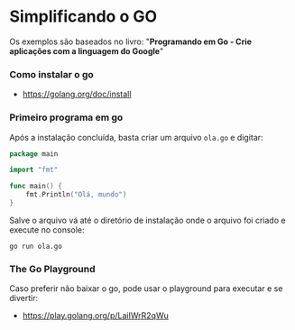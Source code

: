 # Simplificando o GO


Os exemplos são baseados no livro: "**Programando em Go - Crie aplicações com a linguagem do Google**"

### Como instalar o go 
* https://golang.org/doc/install


### Primeiro programa em go

Após a instalação concluída, basta criar um arquivo `ola.go` e digitar:

~~~go
package main

import "fmt"

func main() {
    fmt.Println("Olá, mundo")
}
~~~

Salve o arquivo vá até o diretório de instalação onde o arquivo foi criado e execute no console:
````
go run ola.go
````

### The Go Playground
Caso preferir não baixar o go, pode usar o playground para executar e se divertir:

* https://play.golang.org/p/LaiIWrR2qWu
